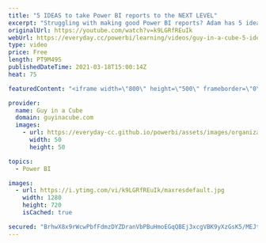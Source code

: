 ```yaml
---
title: "5 IDEAS to take Power BI reports to the NEXT LEVEL"
excerpt: "Struggling with making good Power BI reports? Adam has 5 ideas to help you take your reports to the NEXT LEVEL! You don't have to be a graphic artist to get there either!  Custom Background https://www.youtube.com/watch?v=0QvovI3aycs  Tooltips https://www.youtube.com/watch?v=z1Z1axRSMzM  Conditional"
originalUrl: https://youtube.com/watch?v=k9LGRfREuIk
webUrl: https://everyday.cc/powerbi/learning/videos/guy-in-a-cube-5-ideas-to-take-power-bi-reports-to-the-next-level/
type: video
price: Free
length: PT9M49S
publishedDateTime: 2021-03-18T15:00:14Z
heat: 75

featuredContent: "<iframe width=\"800\" height=\"500\" frameborder=\"0\" src=\"https://www.youtube.com/embed/k9LGRfREuIk\" allow=\"accelerometer; autoplay; encrypted-media; gyroscope; picture-in-picture\" allowfullscreen></iframe>"

provider:
  name: Guy in a Cube
  domain: guyinacube.com
  images:
    - url: https://everyday-cc.github.io/powerbi/assets/images/organizations/guyinacube.com-50x50.jpg
      width: 50
      height: 50

topics:
  - Power BI

images:
  - url: https://i.ytimg.com/vi/k9LGRfREuIk/maxresdefault.jpg
    width: 1280
    height: 720
    isCached: true

secured: "BrhwX8x9rWcwPbfFdmzDYZDranVbPBuHmoEGqQBEj3xcgVBK9yXzGsK5/MEJtYserGze5ByaM0a1BZmO4VT1VOA9KAEdodSUnJMfd7rSnA6p+u3ZSALL3fnWMKre/PxDv659fYoc1ly3FDQbqoY3xF++9/3q9/cR/cj/vytaGN3X+2hrtYGZqWyl6CvxuPPqaVbMRNH9nMc44j8MAftuer1+Ck9HafPoQ2lApY9wSsRoLvfndfzj7bJJ8DQ9/895yOrJWTwgzKS8Os3E7Yr7AMjO4WRLMIRpnY1TWAEZLExN4/jGmCIr/W5SoqWb3SVNdUH0Ctf8OiOktUZBjgD/ku4FKYs6cs5Eatc8/A6mf8b4uBSipBLpHOTJIdSwuIpsEKiBRffwzBiczjNoauO6VRxPovJ8eGtb4llwD3ERQjQ=;WjjV466ezE7F3szgreEPCg=="
---
```


